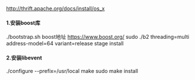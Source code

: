 http://thrift.apache.org/docs/install/os_x

#### 1.安装boost库

./bootstrap.sh
boost地址 https://www.boost.org/
sudo ./b2 threading=multi address-model=64 variant=release stage install


#### 2.安装libevent
./configure --prefix=/usr/local
make
sudo make install
